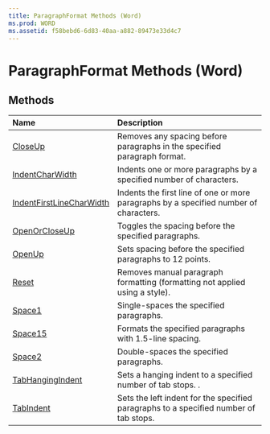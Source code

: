 ```yaml
---
title: ParagraphFormat Methods (Word)
ms.prod: WORD
ms.assetid: f58bebd6-6d83-40aa-a882-89473e33d4c7
---
```



# ParagraphFormat Methods (Word)

## Methods



|**Name**|**Description**|
|:-----|:-----|
|[CloseUp](paragraphformat-closeup-method-word.md)|Removes any spacing before paragraphs in the specified paragraph format.|
|[IndentCharWidth](paragraphformat-indentcharwidth-method-word.md)|Indents one or more paragraphs by a specified number of characters.|
|[IndentFirstLineCharWidth](paragraphformat-indentfirstlinecharwidth-method-word.md)|Indents the first line of one or more paragraphs by a specified number of characters.|
|[OpenOrCloseUp](paragraphformat-openorcloseup-method-word.md)|Toggles the spacing before the specified paragraphs.|
|[OpenUp](paragraphformat-openup-method-word.md)|Sets spacing before the specified paragraphs to 12 points.|
|[Reset](paragraphformat-reset-method-word.md)|Removes manual paragraph formatting (formatting not applied using a style).|
|[Space1](paragraphformat-space1-method-word.md)|Single-spaces the specified paragraphs.|
|[Space15](paragraphformat-space15-method-word.md)|Formats the specified paragraphs with 1.5-line spacing.|
|[Space2](paragraphformat-space2-method-word.md)|Double-spaces the specified paragraphs.|
|[TabHangingIndent](paragraphformat-tabhangingindent-method-word.md)|Sets a hanging indent to a specified number of tab stops. .|
|[TabIndent](paragraphformat-tabindent-method-word.md)|Sets the left indent for the specified paragraphs to a specified number of tab stops.|

